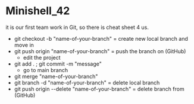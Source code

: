 # Minishell_42

it is our first team work in Git, so there is cheat sheet 4 us.
- git checkout -b "name-of-your-branch" = create new local branch and move in
- git push origin "name-of-your-branch" = push the branch on (GitHub)
  - edit the project
- git add . ; git commit -m "message"
  - go to main branch
- git merge "name-of-your-branch"
- git branch -d "name-of-your-branch" = delete local branch
- git push origin --delete "name-of-your-branch" = delete branch from (GitHub)
